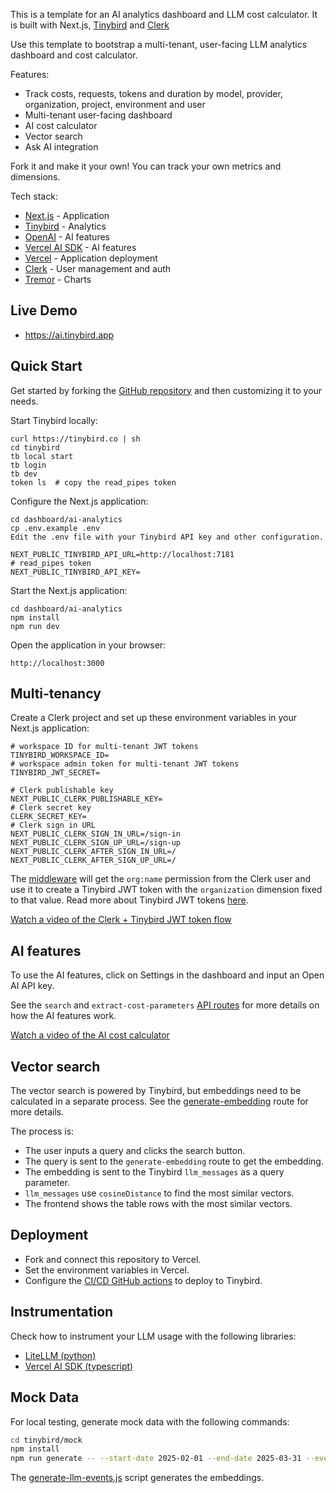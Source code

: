 This is a template for an AI analytics dashboard and LLM cost calculator. It is built with Next.js, [Tinybird](https://tinybird.co) and [Clerk](https://clerk.com)

Use this template to bootstrap a multi-tenant, user-facing LLM analytics dashboard and cost calculator.

Features:

- Track costs, requests, tokens and duration by model, provider, organization, project, environment and user
- Multi-tenant user-facing dashboard
- AI cost calculator
- Vector search
- Ask AI integration

Fork it and make it your own! You can track your own metrics and dimensions.

Tech stack:

- [Next.js](https://nextjs.org/) - Application
- [Tinybird](https://tinybird.co) - Analytics
- [OpenAI](https://openai.com/) - AI features
- [Vercel AI SDK](https://sdk.vercel.ai/docs/introduction) - AI features
- [Vercel](https://sdk.vercel.ai/docs/introduction) - Application deployment
- [Clerk](https://clerk.com/) - User management and auth
- [Tremor](https://tremor.so/) - Charts

## Live Demo

- https://ai.tinybird.app

## Quick Start

Get started by forking the [GitHub repository](https://github.com/tinybird.co/ai-analytics-template) and then customizing it to your needs.

Start Tinybird locally:

```
curl https://tinybird.co | sh
cd tinybird
tb local start
tb login
tb dev
token ls  # copy the read_pipes token
```

Configure the Next.js application:

```
cd dashboard/ai-analytics
cp .env.example .env
Edit the .env file with your Tinybird API key and other configuration.
```

```
NEXT_PUBLIC_TINYBIRD_API_URL=http://localhost:7181
# read_pipes token
NEXT_PUBLIC_TINYBIRD_API_KEY=
```

Start the Next.js application:

```
cd dashboard/ai-analytics
npm install
npm run dev
```

Open the application in your browser:

```
http://localhost:3000
```

## Multi-tenancy

Create a Clerk project and set up these environment variables in your Next.js application:

```
# workspace ID for multi-tenant JWT tokens
TINYBIRD_WORKSPACE_ID=
# workspace admin token for multi-tenant JWT tokens
TINYBIRD_JWT_SECRET=

# Clerk publishable key
NEXT_PUBLIC_CLERK_PUBLISHABLE_KEY=
# Clerk secret key
CLERK_SECRET_KEY=
# Clerk sign in URL
NEXT_PUBLIC_CLERK_SIGN_IN_URL=/sign-in
NEXT_PUBLIC_CLERK_SIGN_UP_URL=/sign-up
NEXT_PUBLIC_CLERK_AFTER_SIGN_IN_URL=/
NEXT_PUBLIC_CLERK_AFTER_SIGN_UP_URL=/
```

The [middleware](https://github.com/tinybirdco/ai-analytics-template/blob/main/dashboard/ai-analytics/src/middleware.ts) will get the `org:name` permission from the Clerk user and use it to create a Tinybird JWT token with the `organization` dimension fixed to that value. Read more about Tinybird JWT tokens [here](https://www.tinybird.co/docs/forward/get-started/authentication#json-web-tokens-jwts).

[Watch a video of the Clerk + Tinybird JWT token flow](./assets/clerk-tinybird-jwt.mp4)

## AI features

To use the AI features, click on Settings in the dashboard and input an Open AI API key.

See the `search` and `extract-cost-parameters` [API routes](https://github.com/tinybirdco/ai-analytics-template/tree/main/dashboard/ai-analytics/src/app/api) for more details on how the AI features work.

[Watch a video of the AI cost calculator](./assets/ai-cost-calculator.mp4)

## Vector search

The vector search is powered by Tinybird, but embeddings need to be calculated in a separate process. See the [generate-embedding](https://github.com/tinybirdco/ai-analytics-template/blob/main/dashboard/ai-analytics/src/app/api/generate-embedding/route.ts) route for more details.

The process is:

- The user inputs a query and clicks the search button.
- The query is sent to the `generate-embedding` route to get the embedding.
- The embedding is sent to the Tinybird `llm_messages` as a query parameter.
- `llm_messages` use `cosineDistance` to find the most similar vectors.
- The frontend shows the table rows with the most similar vectors.

## Deployment

- Fork and connect this repository to Vercel.
- Set the environment variables in Vercel.
- Configure the [CI/CD GitHub actions](https://github.com/tinybirdco/ai-analytics-template/tree/main/.github/workflows) to deploy to Tinybird.

## Instrumentation

Check how to instrument your LLM usage with the following libraries:

- [LiteLLM (python)](https://www.tinybird.co/docs/get-data-in/guides/ingest-litellm)
- [Vercel AI SDK (typescript)](https://www.tinybird.co/docs/get-data-in/guides/ingest-vercel-ai-sdk)

## Mock Data

For local testing, generate mock data with the following commands:

```sh
cd tinybird/mock
npm install
npm run generate -- --start-date 2025-02-01 --end-date 2025-03-31 --events-per-day 100 --output ../fixtures/llm_events.ndjson
```

The [generate-llm-events.js](https://github.com/tinybirdco/ai-analytics-template/blob/main/tinybird/mock/generate-llm-events.js) script generates the embeddings.
